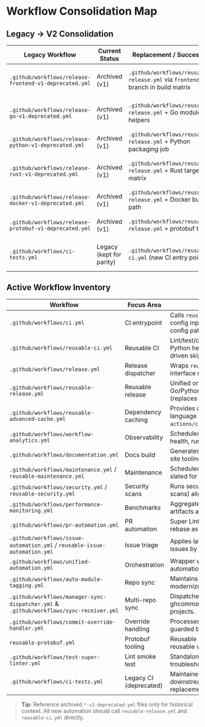 <!-- file: docs/workflows/consolidation-map.md -->
<!-- version: 1.0.1 -->
<!-- guid: 7f5db8a1-4c9c-4f2a-9b36-5f46dfdb73e2 -->

# Workflow Consolidation Map

## Legacy → V2 Consolidation

| Legacy Workflow                                        | Current Status           | Replacement / Successor                                                        | Coverage Notes                                                                           |
| ------------------------------------------------------ | ------------------------ | ------------------------------------------------------------------------------ | ---------------------------------------------------------------------------------------- |
| `.github/workflows/release-frontend-v1-deprecated.yml` | Archived (v1)            | `.github/workflows/reusable-release.yml` via `frontend` branch in build matrix | Frontend packaging, testing, and release artifacts now emitted from reusable pipeline.   |
| `.github/workflows/release-go-v1-deprecated.yml`       | Archived (v1)            | `.github/workflows/reusable-release.yml` + Go module helpers                   | Go module/tag validation and GitHub Packages publishing driven by Python helpers.        |
| `.github/workflows/release-python-v1-deprecated.yml`   | Archived (v1)            | `.github/workflows/reusable-release.yml` + Python packaging job                | Build/Test/PyPI+Packages publishing orchestrated centrally.                              |
| `.github/workflows/release-rust-v1-deprecated.yml`     | Archived (v1)            | `.github/workflows/reusable-release.yml` + Rust target matrix                  | Cross-compilation, signing, and crate publishing handled through reusable plan.          |
| `.github/workflows/release-docker-v1-deprecated.yml`   | Archived (v1)            | `.github/workflows/reusable-release.yml` + Docker build path                   | Image build/push now triggered from unified release workflow.                            |
| `.github/workflows/release-protobuf-v1-deprecated.yml` | Archived (v1)            | `.github/workflows/reusable-release.yml` + protobuf tasks                      | Buf generation, linting, and artifact upload centralized.                                |
| `.github/workflows/ci-tests.yml`                       | Legacy (kept for parity) | `.github/workflows/reusable-ci.yml` (new CI entry point)                       | Kept temporarily for back-compat; config-driven reusable CI is the intended replacement. |

## Active Workflow Inventory

| Workflow                                                                                | Focus Area             | Notes / Next Actions                                                                                      |
| --------------------------------------------------------------------------------------- | ---------------------- | --------------------------------------------------------------------------------------------------------- |
| `.github/workflows/ci.yml`                                                              | CI entrypoint          | Calls `reusable-ci.yml` with repository-config inputs; ensure consumers adopt config pathway.             |
| `.github/workflows/reusable-ci.yml`                                                     | Reusable CI            | Lint/test/coverage pipelines built on Python helpers; roadmap includes config-driven skip flags.          |
| `.github/workflows/release.yml`                                                         | Release dispatcher     | Wraps `reusable-release.yml`; only public interface needed downstream.                                    |
| `.github/workflows/reusable-release.yml`                                                | Reusable release       | Unified orchestration for Go/Python/Rust/Frontend/Docker/Protobuf (replaces all v1 release workflows).    |
| `.github/workflows/reusable-advanced-cache.yml`                                         | Dependency caching     | Provides cache-plan integration for language runtimes; replace raw `actions/cache` usage.                 |
| `.github/workflows/workflow-analytics.yml`                                              | Observability          | Scheduled run that summarizes workflow health, runtimes, failure hot spots.                               |
| `.github/workflows/documentation.yml`                                                   | Docs build             | Generates helper docs, runs optional static site tooling, validates links.                                |
| `.github/workflows/maintenance.yml` / `reusable-maintenance.yml`                        | Maintenance            | Scheduled dependency updates/cleanup; slated for deeper config integration.                               |
| `.github/workflows/security.yml` / `reusable-security.yml`                              | Security scans         | Runs security tooling (e.g., grype, OSV scans) aligned with config toggles.                               |
| `.github/workflows/performance-monitoring.yml`                                          | Benchmarks             | Aggregates Rust/Node/Python benchmark artifacts and publishes summaries.                                  |
| `.github/workflows/pr-automation.yml`                                                   | PR automation          | Super Linter with auto-fix, job summaries, rebase assistance.                                             |
| `.github/workflows/issue-automation.yml` / `reusable-issue-automation.yml`              | Issue triage           | Applies labels, notifies teams, routes issues by config.                                                  |
| `.github/workflows/unified-automation.yml`                                              | Orchestration          | Wrapper workflow that coordinates automation helpers (labels, sync, etc.).                                |
| `.github/workflows/auto-module-tagging.yml`                                             | Repo sync              | Maintains module tags across repositories; modernized shell quoting.                                      |
| `.github/workflows/manager-sync-dispatcher.yml` & `.github/workflows/sync-receiver.yml` | Multi-repo sync        | Dispatcher/receptor pair that pushes ghcommon updates to downstream projects.                             |
| `.github/workflows/commit-override-handler.yml`                                         | Override handling      | Processes approved commit overrides for guarded branches.                                                 |
| `reusable-protobuf.yml`                                                                 | Protobuf tooling       | Reusable helper; migrate consumers to reusable version.                                                   |
| `.github/workflows/test-super-linter.yml`                                               | Lint smoke test        | Standalone Super Linter invocation for troubleshooting.                                                   |
| `.github/workflows/ci-tests.yml`                                                        | Legacy CI (deprecated) | Maintained only for parity while downstream migration completes; target replacement is `reusable-ci.yml`. |

> **Tip:** Reference archived `*-v1-deprecated.yml` files only for historical context. All new
> automation should call `reusable-release.yml` and `reusable-ci.yml` directly.
